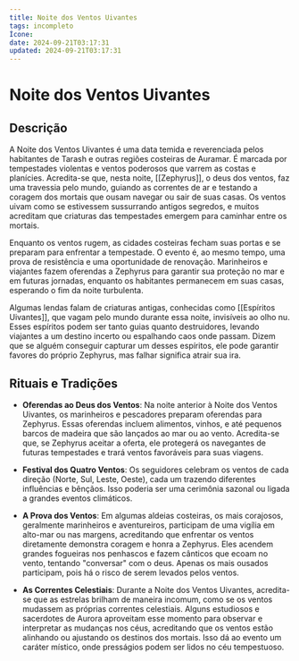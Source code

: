 ```yaml
---
title: Noite dos Ventos Uivantes
tags: incompleto
Ícone:
date: 2024-09-21T03:17:31
updated: 2024-09-21T03:17:31
---
```


# Noite dos Ventos Uivantes

## Descrição

A Noite dos Ventos Uivantes é uma data temida e reverenciada pelos habitantes de Tarash e outras regiões costeiras de Auramar. É marcada por tempestades violentas e ventos poderosos que varrem as costas e planícies. Acredita-se que, nesta noite, [[Zephyrus]], o deus dos ventos, faz uma travessia pelo mundo, guiando as correntes de ar e testando a coragem dos mortais que ousam navegar ou sair de suas casas. Os ventos uivam como se estivessem sussurrando antigos segredos, e muitos acreditam que criaturas das tempestades emergem para caminhar entre os mortais.

Enquanto os ventos rugem, as cidades costeiras fecham suas portas e se preparam para enfrentar a tempestade. O evento é, ao mesmo tempo, uma prova de resistência e uma oportunidade de renovação. Marinheiros e viajantes fazem oferendas a Zephyrus para garantir sua proteção no mar e em futuras jornadas, enquanto os habitantes permanecem em suas casas, esperando o fim da noite turbulenta.

Algumas lendas falam de criaturas antigas, conhecidas como [[Espíritos Uivantes]], que vagam pelo mundo durante essa noite, invisíveis ao olho nu. Esses espíritos podem ser tanto guias quanto destruidores, levando viajantes a um destino incerto ou espalhando caos onde passam. Dizem que se alguém conseguir capturar um desses espíritos, ele pode garantir favores do próprio Zephyrus, mas falhar significa atrair sua ira.

## Rituais e Tradições

- **Oferendas ao Deus dos Ventos**: Na noite anterior à Noite dos Ventos Uivantes, os marinheiros e pescadores preparam oferendas para Zephyrus. Essas oferendas incluem alimentos, vinhos, e até pequenos barcos de madeira que são lançados ao mar ou ao vento. Acredita-se que, se Zephyrus aceitar a oferta, ele protegerá os navegantes de futuras tempestades e trará ventos favoráveis para suas viagens.

- **Festival dos Quatro Ventos**: Os seguidores celebram os ventos de cada direção (Norte, Sul, Leste, Oeste), cada um trazendo diferentes influências e bênçãos. Isso poderia ser uma cerimônia sazonal ou ligada a grandes eventos climáticos.

- **A Prova dos Ventos**: Em algumas aldeias costeiras, os mais corajosos, geralmente marinheiros e aventureiros, participam de uma vigília em alto-mar ou nas margens, acreditando que enfrentar os ventos diretamente demonstra coragem e honra a Zephyrus. Eles acendem grandes fogueiras nos penhascos e fazem cânticos que ecoam no vento, tentando "conversar" com o deus. Apenas os mais ousados participam, pois há o risco de serem levados pelos ventos.

- **As Correntes Celestiais**: Durante a Noite dos Ventos Uivantes, acredita-se que as estrelas brilham de maneira incomum, como se os ventos mudassem as próprias correntes celestiais. Alguns estudiosos e sacerdotes de Aurora aproveitam esse momento para observar e interpretar as mudanças nos céus, acreditando que os ventos estão alinhando ou ajustando os destinos dos mortais. Isso dá ao evento um caráter místico, onde presságios podem ser lidos no céu tempestuoso.
